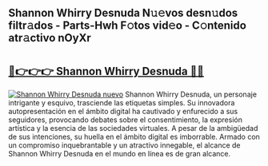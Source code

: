 ## Shannon Whirry Desnuda N𝚞𝚎vos desn𝚞dos filtr𝚊dos - Parts-Hwh F𝚘tos vid𝚎o - C𝚘ntenido atr𝚊ctivo nOyXr

# <h2><a href="http://mbdry4.tromn.icu/?c=Shannon+Whirry+Desnuda">🔗👉👉👉 Shannon Whirry Desnuda 🔗🔗</a></h2>

[![Shannon Whirry Desnuda nuevo](https://i.imgur.com/pEAQMta.gif)](http://mbdry4.tromn.icu/?c=Shannon+Whirry+Desnuda)
Shannon Whirry Desnuda, un personaje intrigante y esquivo, trasciende las etiquetas simples. Su innovadora autopresentación en el ámbito digital ha cautivado y enfurecido a sus seguidores, provocando debates sobre el consentimiento, la expresión artística y la esencia de las sociedades virtuales. A pesar de la ambigüedad de sus intenciones, su huella en el ámbito digital es imborrable. Armado con un compromiso inquebrantable y un atractivo innegable, el alcance de Shannon Whirry Desnuda en el mundo en línea es de gran alcance.

